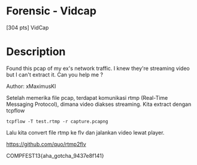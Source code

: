 # Forensic - Vidcap

[304 pts] VidCap
# Description
Found this pcap of my ex's network traffic. I knew they're streaming video but I can't extract it. Can you help me ?

Author: xMaximusKl


Setelah memerika file pcap, terdapat komunikasi rtmp (Real-Time Messaging Protocol), dimana video diakses streaming. Kita extract dengan tcpflow

```
tcpflow -T test.rtmp -r capture.pcapng
```

Lalu kita convert file rtmp ke flv dan jalankan video lewat player.

https://github.com/quo/rtmp2flv


COMPFEST13{aha_gotcha_9437e8f141}